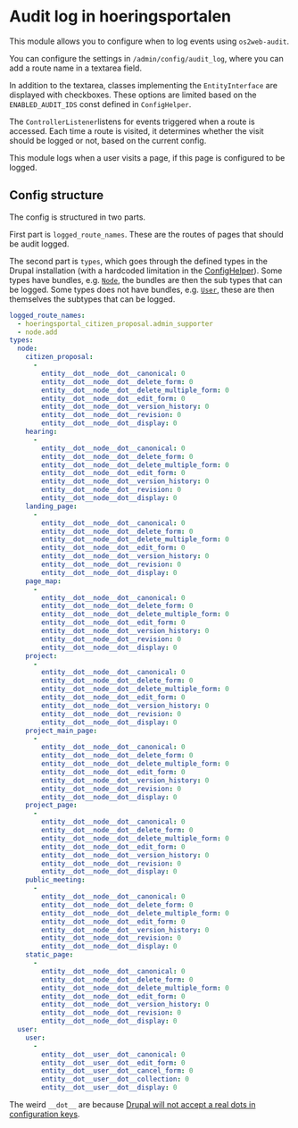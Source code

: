 # Audit log in hoeringsportalen

This module allows you to configure when to log events using `os2web-audit`.

You can configure the settings in `/admin/config/audit_log`, where you can add a route name in a textarea field.

In addition to the textarea, classes implementing the `EntityInterface` are displayed with checkboxes. These options are
limited based on the `ENABLED_AUDIT_IDS` const defined in `ConfigHelper`.

The `ControllerListener`listens for events triggered when a route is accessed. Each time a route is visited, it
determines whether the visit should be logged or not, based on the current config.

This module logs when a user visits a page, if this page is configured to be logged.

## Config structure

The config is structured in two parts.

First part is `logged_route_names`. These are the routes of pages that should be audit logged.

The second part is `types`, which goes through the defined types in the Drupal installation (with
a hardcoded limitation in the [ConfigHelper](https://github.com/itk-dev/hoeringsportal/blob/f454ccf38a6e0b8e2d2eb85b0982ab0d2be43623/web/modules/custom/hoeringsportal_audit_log/src/Helpers/ConfigHelper.php#L14)). Some types have bundles, e.g. [`Node`](https://api.drupal.org/api/drupal/core%21modules%21node%21src%21Entity%21Node.php/class/Node/8.9.x), the bundles are then the sub types that can be logged. Some types does not have bundles, e.g. [`User`](https://api.drupal.org/api/drupal/core%21modules%21user%21src%21Entity%21User.php/class/User/9), these are then themselves the subtypes that can be logged.

```yml
logged_route_names:
  - hoeringsportal_citizen_proposal.admin_supporter
  - node.add
types:
  node:
    citizen_proposal:
      -
        entity__dot__node__dot__canonical: 0
        entity__dot__node__dot__delete_form: 0
        entity__dot__node__dot__delete_multiple_form: 0
        entity__dot__node__dot__edit_form: 0
        entity__dot__node__dot__version_history: 0
        entity__dot__node__dot__revision: 0
        entity__dot__node__dot__display: 0
    hearing:
      -
        entity__dot__node__dot__canonical: 0
        entity__dot__node__dot__delete_form: 0
        entity__dot__node__dot__delete_multiple_form: 0
        entity__dot__node__dot__edit_form: 0
        entity__dot__node__dot__version_history: 0
        entity__dot__node__dot__revision: 0
        entity__dot__node__dot__display: 0
    landing_page:
      -
        entity__dot__node__dot__canonical: 0
        entity__dot__node__dot__delete_form: 0
        entity__dot__node__dot__delete_multiple_form: 0
        entity__dot__node__dot__edit_form: 0
        entity__dot__node__dot__version_history: 0
        entity__dot__node__dot__revision: 0
        entity__dot__node__dot__display: 0
    page_map:
      -
        entity__dot__node__dot__canonical: 0
        entity__dot__node__dot__delete_form: 0
        entity__dot__node__dot__delete_multiple_form: 0
        entity__dot__node__dot__edit_form: 0
        entity__dot__node__dot__version_history: 0
        entity__dot__node__dot__revision: 0
        entity__dot__node__dot__display: 0
    project:
      -
        entity__dot__node__dot__canonical: 0
        entity__dot__node__dot__delete_form: 0
        entity__dot__node__dot__delete_multiple_form: 0
        entity__dot__node__dot__edit_form: 0
        entity__dot__node__dot__version_history: 0
        entity__dot__node__dot__revision: 0
        entity__dot__node__dot__display: 0
    project_main_page:
      -
        entity__dot__node__dot__canonical: 0
        entity__dot__node__dot__delete_form: 0
        entity__dot__node__dot__delete_multiple_form: 0
        entity__dot__node__dot__edit_form: 0
        entity__dot__node__dot__version_history: 0
        entity__dot__node__dot__revision: 0
        entity__dot__node__dot__display: 0
    project_page:
      -
        entity__dot__node__dot__canonical: 0
        entity__dot__node__dot__delete_form: 0
        entity__dot__node__dot__delete_multiple_form: 0
        entity__dot__node__dot__edit_form: 0
        entity__dot__node__dot__version_history: 0
        entity__dot__node__dot__revision: 0
        entity__dot__node__dot__display: 0
    public_meeting:
      -
        entity__dot__node__dot__canonical: 0
        entity__dot__node__dot__delete_form: 0
        entity__dot__node__dot__delete_multiple_form: 0
        entity__dot__node__dot__edit_form: 0
        entity__dot__node__dot__version_history: 0
        entity__dot__node__dot__revision: 0
        entity__dot__node__dot__display: 0
    static_page:
      -
        entity__dot__node__dot__canonical: 0
        entity__dot__node__dot__delete_form: 0
        entity__dot__node__dot__delete_multiple_form: 0
        entity__dot__node__dot__edit_form: 0
        entity__dot__node__dot__version_history: 0
        entity__dot__node__dot__revision: 0
        entity__dot__node__dot__display: 0
  user:
    user:
      -
        entity__dot__user__dot__canonical: 0
        entity__dot__user__dot__edit_form: 0
        entity__dot__user__dot__cancel_form: 0
        entity__dot__user__dot__collection: 0
        entity__dot__user__dot__display: 0
```

The weird `__dot__` are because [Drupal will not accept a real dots in configuration keys](https://www.drupal.org/node/2297311).
